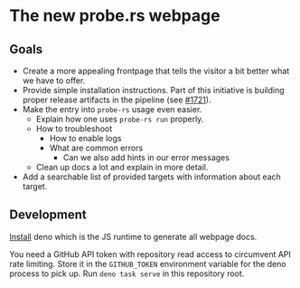 # The new probe.rs webpage

## Goals

- Create a more appealing frontpage that tells the visitor a bit better what we
  have to offer.
- Provide simple installation instructions. Part of this initiative is building
  proper release artifacts in the pipeline (see
  [#1721](https://github.com/probe-rs/probe-rs/pull/1721)).
- Make the entry into `probe-rs` usage even easier.
  - Explain how one uses `probe-rs run` properly.
  - How to troubleshoot
    - How to enable logs
    - What are common errors
      - Can we also add hints in our error messages
  - Clean up docs a lot and explain in more detail.
- Add a searchable list of provided targets with information about each target.

## Development

[Install](https://deno.land/manual@v1.36.3/getting_started/installation) deno
which is the JS runtime to generate all webpage docs.

You need a GitHub API token with repository read access to circumvent API rate
limiting. Store it in the `GITHUB_TOKEN` environment variable for the deno
process to pick up. Run `deno task serve` in this repository root.
